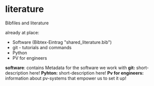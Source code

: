 # literature
Bibfiles and literature

already at place:
  - Software (Bibtex-Eintrag "shared_literature.bib")
  - git - tutorials and commands
  - Python
  - PV for engineers
  

**software**: contains Metadata for the software we work with
**git:**  short-description here!
**Pyhton:** short-description here!
**Pv for engineers:** information about pv-systems that empower us to set it up!
